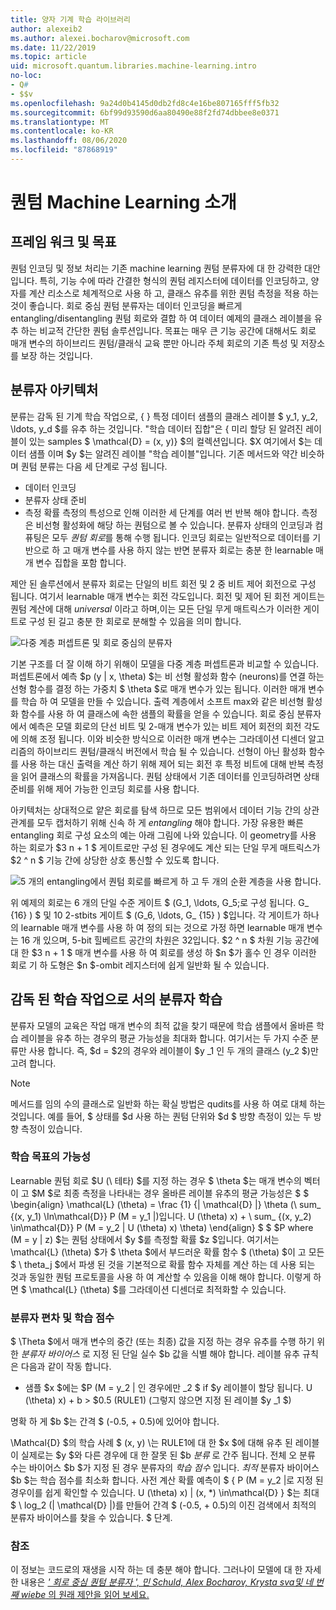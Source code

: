 ```yaml
---
title: 양자 기계 학습 라이브러리
author: alexeib2
ms.author: alexei.bocharov@microsoft.com
ms.date: 11/22/2019
ms.topic: article
uid: microsoft.quantum.libraries.machine-learning.intro
no-loc:
- Q#
- $$v
ms.openlocfilehash: 9a24d0b4145d0db2fd8c4e16be807165fff5fb32
ms.sourcegitcommit: 6bf99d93590d6aa80490e88f2fd74dbbee8e0371
ms.translationtype: MT
ms.contentlocale: ko-KR
ms.lasthandoff: 08/06/2020
ms.locfileid: "87868919"
---
```

# <a name="introduction-to-quantum-machine-learning"></a>퀀텀 Machine Learning 소개

## <a name="framework-and-goals"></a>프레임 워크 및 목표

퀀텀 인코딩 및 정보 처리는 기존 machine learning 퀀텀 분류자에 대 한 강력한 대안입니다. 특히, 기능 수에 따라 간결한 형식의 퀀텀 레지스터에 데이터를 인코딩하고, 양자를 계산 리소스로 체계적으로 사용 하 고, 클래스 유추를 위한 퀀텀 측정을 적용 하는 것이 좋습니다.
회로 중심 퀀텀 분류자는 데이터 인코딩을 빠르게 entangling/disentangling 퀀텀 회로와 결합 하 여 데이터 예제의 클래스 레이블을 유추 하는 비교적 간단한 퀀텀 솔루션입니다.
목표는 매우 큰 기능 공간에 대해서도 회로 매개 변수의 하이브리드 퀀텀/클래식 교육 뿐만 아니라 주체 회로의 기존 특성 및 저장소를 보장 하는 것입니다.

## <a name="classifier-architecture"></a>분류자 아키텍처

분류는 감독 된 기계 학습 작업으로, \{ \} 특정 데이터 샘플의 클래스 레이블 $ y_1, y_2, \ldots, y_d $를 유추 하는 것입니다. "학습 데이터 집합"은 \{ 미리 할당 된 알려진 레이블이 있는 samples $ \mathcal{D} = (x, y)} $의 컬렉션입니다. $X 여기에서 $는 데이터 샘플 이며 $y $는 알려진 레이블 "학습 레이블"입니다.
기존 메서드와 약간 비슷하며 퀀텀 분류는 다음 세 단계로 구성 됩니다.
- 데이터 인코딩
- 분류자 상태 준비
- 측정 확률 측정의 특성으로 인해 이러한 세 단계를 여러 번 반복 해야 합니다. 측정은 비선형 활성화에 해당 하는 퀀텀으로 볼 수 있습니다.
분류자 상태의 인코딩과 컴퓨팅은 모두 *퀀텀 회로*를 통해 수행 됩니다. 인코딩 회로는 일반적으로 데이터를 기반으로 하 고 매개 변수를 사용 하지 않는 반면 분류자 회로는 충분 한 learnable 매개 변수 집합을 포함 합니다. 

제안 된 솔루션에서 분류자 회로는 단일의 비트 회전 및 2 중 비트 제어 회전으로 구성 됩니다. 여기서 learnable 매개 변수는 회전 각도입니다. 회전 및 제어 된 회전 게이트는 퀀텀 계산에 대해 *universal* 이라고 하며,이는 모든 단일 무게 매트릭스가 이러한 게이트로 구성 된 길고 충분 한 회로로 분해할 수 있음을 의미 합니다.

![다중 계층 퍼셉트론 및 회로 중심의 분류자](~/media/DLvsQCC.png)

기본 구조를 더 잘 이해 하기 위해이 모델을 다중 계층 퍼셉트론과 비교할 수 있습니다. 퍼셉트론에서 예측 $p (y | x, \theta) $는 비 선형 활성화 함수 (neurons)를 연결 하는 선형 함수를 결정 하는 가중치 $ \theta $로 매개 변수가 있는 됩니다. 이러한 매개 변수를 학습 하 여 모델을 만들 수 있습니다. 출력 계층에서 소프트 max와 같은 비선형 활성화 함수를 사용 하 여 클래스에 속한 샘플의 확률을 얻을 수 있습니다. 회로 중심 분류자에서 예측은 모델 회로의 단선 비트 및 2-매개 변수가 있는 비트 제어 회전의 회전 각도에 의해 조정 됩니다. 이와 비슷한 방식으로 이러한 매개 변수는 그라데이션 디센더 알고리즘의 하이브리드 퀀텀/클래식 버전에서 학습 될 수 있습니다. 선형이 아닌 활성화 함수를 사용 하는 대신 출력을 계산 하기 위해 제어 되는 회전 후 특정 비트에 대해 반복 측정을 읽어 클래스의 확률을 가져옵니다. 퀀텀 상태에서 기존 데이터를 인코딩하려면 상태 준비를 위해 제어 가능한 인코딩 회로를 사용 합니다.

아키텍처는 상대적으로 얕은 회로를 탐색 하므로 모든 범위에서 데이터 기능 간의 상관 관계를 모두 캡처하기 위해 신속 하 게 *entangling* 해야 합니다. 가장 유용한 빠른 entangling 회로 구성 요소의 예는 아래 그림에 나와 있습니다. 이 geometry를 사용 하는 회로가 $3 n + 1 $ 게이트로만 구성 된 경우에도 계산 되는 단일 무게 매트릭스가 $2 ^ n $ 기능 간에 상당한 상호 통신할 수 있도록 합니다.

![5 개의 entangling에서 퀀텀 회로를 빠르게 하 고 두 개의 순환 계층을 사용 합니다.](~/media/5-qubit-qccc.png)

위 예제의 회로는 6 개의 단일 수준 게이트 $ (G_1, \ldots, G_5;로 구성 됩니다. G_ {16} ) $ 및 10 2-stbits 게이트 $ (G_6, \ldots, G_ {15} ) $입니다. 각 게이트가 하나의 learnable 매개 변수를 사용 하 여 정의 되는 것으로 가정 하면 learnable 매개 변수는 16 개 있으며, 5-bit 힐베르트 공간의 차원은 32입니다. $2 ^ n $ 차원 기능 공간에 대 한 $3 n + 1 $ 매개 변수를 사용 하 여 회로를 생성 하 $n $가 홀수 인 경우 이러한 회로 기 하 도형은 $n $-ombit 레지스터에 쉽게 일반화 될 수 있습니다.

## <a name="classifier-training-as-a-supervised-learning-task"></a>감독 된 학습 작업으로 서의 분류자 학습

분류자 모델의 교육은 작업 매개 변수의 최적 값을 찾기 때문에 학습 샘플에서 올바른 학습 레이블을 유추 하는 경우의 평균 가능성을 최대화 합니다.
여기서는 두 가지 수준 분류만 사용 합니다. 즉, $d = $2의 경우와 레이블이 $y _1 인 두 개의 클래스 (y_2 $)만 고려 합니다.

> [!NOTE]
> 메서드를 임의 수의 클래스로 일반화 하는 확실 방법은 qudits를 사용 하 여로 대체 하는 것입니다. 예를 들어, $ 상태를 $d 사용 하는 퀀텀 단위와 $d $ 방향 측정이 있는 두 방향 측정이 있습니다.

### <a name="likelihood-as-the-training-goal"></a>학습 목표의 가능성

Learnable 퀀텀 회로 $U (\ 테타) $를 지정 하는 경우 $ \theta $는 매개 변수의 벡터이 고 $M $로 최종 측정을 나타내는 경우 올바른 레이블 유추의 평균 가능성은 $ $ \begin{align} \mathcal{L} (\theta) = \frac {1} {| \mathcal{D} |} \theta (\ sum_ {(x, y_1) \In\mathcal{D}} P (M = y_1 |)입니다. U (\theta) x) + \ sum_ {(x, y_2) \in\mathcal{D}} P (M = y_2 | U (\theta) x) \theta) \end{align} $ $ $P where (M = y | z) $는 퀀텀 상태에서 $y $를 측정할 확률 $z $입니다.
여기서는 \mathcal{L} (\theta) $가 $ \theta $에서 부드러운 확률 함수 $ (\theta) $이 고 모든 $ \ theta_j $에서 파생 된 것을 기본적으로 확률 함수 자체를 계산 하는 데 사용 되는 것과 동일한 퀀텀 프로토콜을 사용 하 여 계산할 수 있음을 이해 해야 합니다. 이렇게 하면 $ \mathcal{L} (\theta) $를 그라데이션 디센더로 최적화할 수 있습니다.

### <a name="classifier-bias-and-training-score"></a>분류자 편차 및 학습 점수

$ \Theta $에서 매개 변수의 중간 (또는 최종) 값을 지정 하는 경우 유추를 수행 하기 위한 *분류자 바이어스* 로 지정 된 단일 실수 $b 값을 식별 해야 합니다. 레이블 유추 규칙은 다음과 같이 작동 합니다. 
- 샘플 $x $에는 $P (M = y_2 | 인 경우에만 _2 $ if $y 레이블이 할당 됩니다. U (\theta) x) + b > $0.5 (RULE1) (그렇지 않으면 지정 된 레이블 $y _1 $)

명확 하 게 $b $는 간격 $ (-0.5, + 0.5)에 있어야 합니다.

\Mathcal{D} $의 학습 사례 $ (x, y) \는 RULE1에 대 한 $x $에 대해 유추 된 레이블이 실제로는 $y $와 다른 경우에 대 한 잘못 된 $b *분류* 로 간주 됩니다. 전체 오 분류 수는 바이어스 $b $가 지정 된 경우 분류자의 *학습 점수* 입니다. *최적* 분류자 바이어스 $b $는 학습 점수를 최소화 합니다. 사전 계산 확률 예측이 $ \{ P (M = y_2 |로 지정 된 경우이를 쉽게 확인할 수 있습니다. U (\theta) x) | (x, *) \in\mathcal{D} \} $는 최대 $ \ log_2 (| \mathcal{D} |)를 만들어 간격 $ (-0.5, + 0.5)의 이진 검색에서 최적의 분류자 바이어스를 찾을 수 있습니다. $ 단계.

### <a name="reference"></a>참조

이 정보는 코드로의 재생을 시작 하는 데 충분 해야 합니다. 그러나이 모델에 대 한 자세한 내용은 [ *' 회로 중심 퀀텀 분류자 ', 민 Schuld, Alex Bocharov, Krysta sva및 네 번째 wiebe* 의 원래 제안을 읽어 보세요.](https://arxiv.org/abs/1804.00633)
